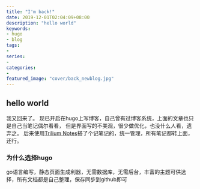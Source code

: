 ```yaml
---
title: "I'm back!"
date: 2019-12-01T02:04:09+08:00
description: "hello world"
keywords:
- hugo
- blog
tags:
-
series:
-
categories:
-
featured_image: "cover/back_newblog.jpg"
---
```


## hello world

我又回来了。
现已开启在hugo上写博客，自己曾有过博客系统，上面的文章也只是自己当笔记偶尔看看，
但是界面写的不美观，很少做优化，也没什么人看，遗弃之。
后来使用[Trilium Notes](https://github.com/zadam/trilium)搭了个记笔记的，统一管理，所有笔记都转上面，还行。

### 为什么选择hugo

go语言编写，静态页面生成利器，无需数据库，无需后台，丰富的主题可供选择，所有文档都是自己整理，保存同步到github即可
